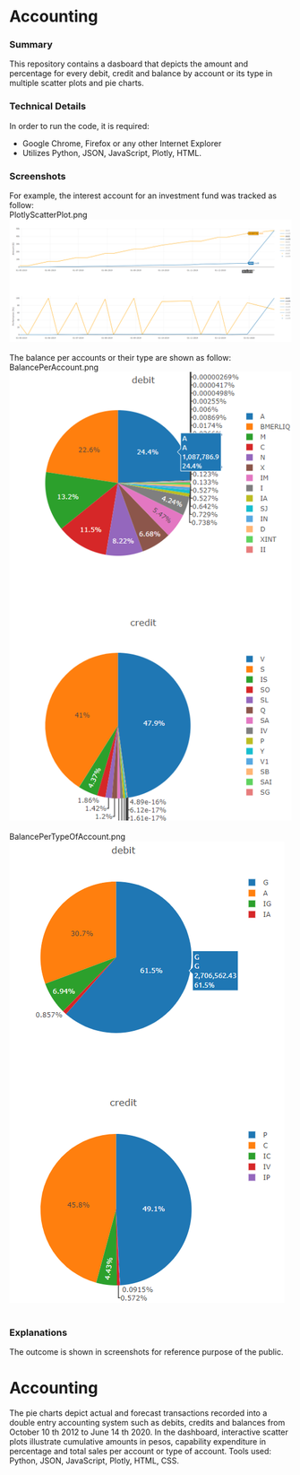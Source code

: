 # Accounting
### Summary
This repository contains a dasboard that depicts the amount and percentage for every debit, credit and balance by account or its type in multiple scatter plots and pie charts.<br>
### Technical Details
In order to run the code, it is required:<br>
* Google Chrome, Firefox or any other Internet Explorer<br>
* Utilizes Python, JSON, JavaScript, Plotly, HTML.<br>
### Screenshots
For example, the interest account for an investment fund was tracked as follow:<br>
PlotlyScatterPlot.png<br>
![PlotlyScatterPlot](PlotlyScatterPlot.png)<br><br>
The balance per accounts or their type are shown as follow: <br>
BalancePerAccount.png<br>
![BalancePerAccount](BalancePerAccount.png)<br><br>
BalancePerTypeOfAccount.png<br>
![BalancePerTypeOfAccount](BalancePerTypeOfAccount.png)<br><br>
### Explanations<br>
The outcome is shown in screenshots for reference purpose of the public.<br>
# Accounting
The pie charts depict actual and forecast transactions recorded into a double entry accounting
system such as debits, credits and balances from October 10 th 2012 to June 14 th 2020. In the
dashboard, interactive scatter plots illustrate cumulative amounts in pesos, capability expenditure
in percentage and total sales per account or type of account. Tools used: Python, JSON, JavaScript,
Plotly, HTML, CSS.
